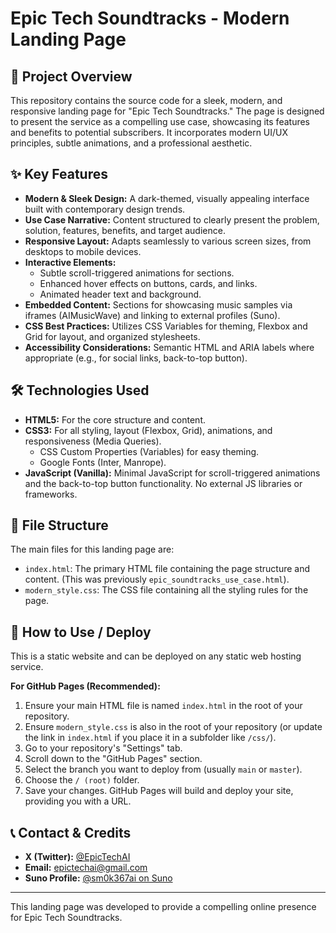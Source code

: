 # Epic Tech Soundtracks - Modern Landing Page

## 🚀 Project Overview

This repository contains the source code for a sleek, modern, and responsive landing page for "Epic Tech Soundtracks." The page is designed to present the service as a compelling use case, showcasing its features and benefits to potential subscribers. It incorporates modern UI/UX principles, subtle animations, and a professional aesthetic.

## ✨ Key Features

*   **Modern & Sleek Design:** A dark-themed, visually appealing interface built with contemporary design trends.
*   **Use Case Narrative:** Content structured to clearly present the problem, solution, features, benefits, and target audience.
*   **Responsive Layout:** Adapts seamlessly to various screen sizes, from desktops to mobile devices.
*   **Interactive Elements:**
    *   Subtle scroll-triggered animations for sections.
    *   Enhanced hover effects on buttons, cards, and links.
    *   Animated header text and background.
*   **Embedded Content:** Sections for showcasing music samples via iframes (AIMusicWave) and linking to external profiles (Suno).
*   **CSS Best Practices:** Utilizes CSS Variables for theming, Flexbox and Grid for layout, and organized stylesheets.
*   **Accessibility Considerations:** Semantic HTML and ARIA labels where appropriate (e.g., for social links, back-to-top button).

## 🛠️ Technologies Used

*   **HTML5:** For the core structure and content.
*   **CSS3:** For all styling, layout (Flexbox, Grid), animations, and responsiveness (Media Queries).
    *   CSS Custom Properties (Variables) for easy theming.
    *   Google Fonts (Inter, Manrope).
*   **JavaScript (Vanilla):** Minimal JavaScript for scroll-triggered animations and the back-to-top button functionality. No external JS libraries or frameworks.

## 📁 File Structure

The main files for this landing page are:

*   `index.html`: The primary HTML file containing the page structure and content. (This was previously `epic_soundtracks_use_case.html`).
*   `modern_style.css`: The CSS file containing all the styling rules for the page.

## 🚀 How to Use / Deploy

This is a static website and can be deployed on any static web hosting service.

**For GitHub Pages (Recommended):**
1.  Ensure your main HTML file is named `index.html` in the root of your repository.
2.  Ensure `modern_style.css` is also in the root of your repository (or update the link in `index.html` if you place it in a subfolder like `/css/`).
3.  Go to your repository's "Settings" tab.
4.  Scroll down to the "GitHub Pages" section.
5.  Select the branch you want to deploy from (usually `main` or `master`).
6.  Choose the `/ (root)` folder.
7.  Save your changes. GitHub Pages will build and deploy your site, providing you with a URL.

## 📞 Contact & Credits

*   **X (Twitter):** [@EpicTechAI](https://x.com/EpicTechAI)
*   **Email:** epictechai@gmail.com
*   **Suno Profile:** [@sm0k367ai on Suno](https://suno.com/@sm0k367ai)

---

This landing page was developed to provide a compelling online presence for Epic Tech Soundtracks.

